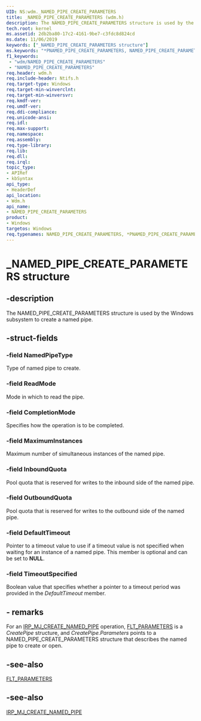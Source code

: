 ```yaml
---
UID: NS:wdm._NAMED_PIPE_CREATE_PARAMETERS
title: _NAMED_PIPE_CREATE_PARAMETERS (wdm.h)
description: The NAMED_PIPE_CREATE_PARAMETERS structure is used by the Windows subsystem to create a named pipe.
tech.root: kernel
ms.assetid: 2db2ba80-17c2-4161-9be7-c3fdc8d824cd
ms.date: 11/06/2019
keywords: ["_NAMED_PIPE_CREATE_PARAMETERS structure"]
ms.keywords: "*PNAMED_PIPE_CREATE_PARAMETERS, NAMED_PIPE_CREATE_PARAMETERS, NAMED_PIPE_CREATE_PARAMETERS structure"
f1_keywords:
 - "wdm/NAMED_PIPE_CREATE_PARAMETERS"
 - "NAMED_PIPE_CREATE_PARAMETERS"
req.header: wdm.h
req.include-header: Ntifs.h
req.target-type: Windows
req.target-min-winverclnt: 
req.target-min-winversvr: 
req.kmdf-ver: 
req.umdf-ver: 
req.ddi-compliance: 
req.unicode-ansi: 
req.idl: 
req.max-support: 
req.namespace: 
req.assembly: 
req.type-library: 
req.lib: 
req.dll: 
req.irql: 
topic_type:
- APIRef
- kbSyntax
api_type:
- HeaderDef
api_location:
- Wdm.h
api_name:
- NAMED_PIPE_CREATE_PARAMETERS
product:
- Windows
targetos: Windows
req.typenames: NAMED_PIPE_CREATE_PARAMETERS, *PNAMED_PIPE_CREATE_PARAMETERS
---
```


# _NAMED_PIPE_CREATE_PARAMETERS structure

## -description

 The NAMED_PIPE_CREATE_PARAMETERS structure is used by the Windows subsystem to create a named pipe.

## -struct-fields

### -field NamedPipeType

Type of named pipe to create.

### -field ReadMode

Mode in which to read the pipe.

### -field CompletionMode

Specifies how the operation is to be completed.

### -field MaximumInstances

Maximum number of simultaneous instances of the named pipe.

### -field InboundQuota

Pool quota that is reserved for writes to the inbound side of the named pipe.

### -field OutboundQuota

Pool quota that is reserved for writes to the outbound side of the named pipe.

### -field DefaultTimeout

Pointer to a timeout value to use if a timeout value is not specified when waiting for an instance of a named pipe. This member is optional and can be set to **NULL**.

### -field TimeoutSpecified

Boolean value that specifies whether a pointer to a timeout period was provided in the *DefaultTimeout* member.

## - remarks

For an [IRP_MJ_CREATE_NAMED_PIPE](https://docs.microsoft.com/windows-hardware/drivers/ifs/irp-mj-create-named-pipe) operation, [FLT_PARAMETERS](https://docs.microsoft.com/windows-hardware/drivers/ddi/fltkernel/ns-fltkernel-_flt_parameters) is a *CreatePipe* structure, and *CreatePipe.Parameters* points to a NAMED_PIPE_CREATE_PARAMETERS structure that describes the named pipe to create or open.

## -see-also

[FLT_PARAMETERS](https://docs.microsoft.com/windows-hardware/drivers/ddi/fltkernel/ns-fltkernel-_flt_parameters)
## -see-also

[IRP_MJ_CREATE_NAMED_PIPE](https://docs.microsoft.com/windows-hardware/drivers/ifs/irp-mj-create-named-pipe)
